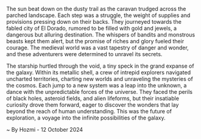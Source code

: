 
The sun beat down on the dusty trail as the caravan trudged across the parched landscape. Each step was a struggle, the weight of supplies and provisions pressing down on their backs. They journeyed towards the fabled city of El Dorado, rumored to be filled with gold and jewels, a dangerous but alluring destination. The whispers of bandits and monstrous beasts kept them alert, but the promise of riches and glory fueled their courage. The medieval world was a vast tapestry of danger and wonder, and these adventurers were determined to unravel its secrets.

The starship hurtled through the void, a tiny speck in the grand expanse of the galaxy. Within its metallic shell, a crew of intrepid explorers navigated uncharted territories, charting new worlds and unraveling the mysteries of the cosmos. Each jump to a new system was a leap into the unknown, a dance with the unpredictable forces of the universe. They faced the perils of black holes, asteroid fields, and alien lifeforms, but their insatiable curiosity drove them forward, eager to discover the wonders that lay beyond the reach of human understanding. This was the future of exploration, a voyage into the infinite possibilities of the galaxy. 

~ By Hozmi - 12 October 2024
